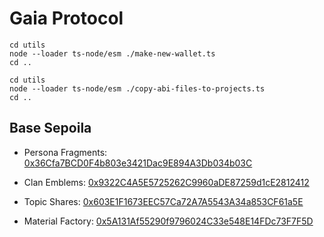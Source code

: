 # Gaia Protocol

```
cd utils
node --loader ts-node/esm ./make-new-wallet.ts
cd ..
```

```
cd utils
node --loader ts-node/esm ./copy-abi-files-to-projects.ts
cd ..
```

## Base Sepoila

- Persona Fragments:
  [0x36Cfa7BCD0F4b803e3421Dac9E894A3Db034b03C](https://sepolia.basescan.org/address/0x36Cfa7BCD0F4b803e3421Dac9E894A3Db034b03C)

- Clan Emblems:
  [0x9322C4A5E5725262C9960aDE87259d1cE2812412](https://sepolia.basescan.org/address/0x9322C4A5E5725262C9960aDE87259d1cE2812412)

- Topic Shares:
  [0x603E1F1673EEC57Ca72A7A5543A34a853CF61a5E](https://sepolia.basescan.org/address/0x603E1F1673EEC57Ca72A7A5543A34a853CF61a5E)

- Material Factory:
  [0x5A131Af55290f9796024C33e548E14FDc73F7F5D](https://sepolia.basescan.org/address/0x5A131Af55290f9796024C33e548E14FDc73F7F5D)


